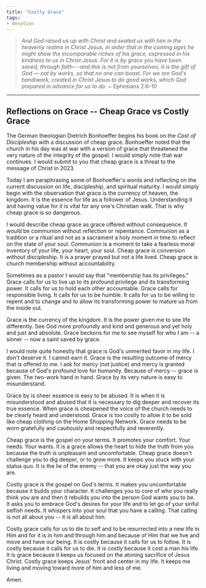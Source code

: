 ```yaml
---
title: "Costly Grace"
tags:
- devotion
---
```

> *And God raised us up with Christ and seated us with him in the heavenly realms in Christ Jesus, in order that in the coming ages he might show the incomparable riches of his grace, expressed in his kindness to us in Christ Jesus. For it is by grace you have been saved, through faith---and this is not from yourselves, it is the gift of God &mdash; not by works, so that no one can boast. For we are God's handiwork, created in Christ Jesus to do good works, which God prepared in advance for us to do.* ~ Ephesians 2:6-10
* * *
## Reflections on Grace -- Cheap Grace vs Costly Grace

The German theologian Dietrich Bonhoeffer begins his book on the *Cost of Discipleship* with a discussion of cheap grace. Bonhoeffer noted that the church in his day was at war with a version of grace that threatened the very nature of the integrity of the gospel. I would simply note that war continues. I would submit to you that cheap grace is a threat to the message of Christ in 2023.

Today I am paraphrasing some of Bonhoeffer's words and reflecting on the current discussion on life, discipleship, and spiritual maturity. I would simply begin with the observation that grace is the currency of heaven, the kingdom. It is the essence for life as a follower of Jesus. Understanding it and having value for it is vital for any one's Christian walk. That is why cheap grace is so dangerous.

I would describe cheap grace as grace offered without consequence. It would be communion without reflection or repentance. Communion as a tradition or a ritual and not as a sacrament a holy moment in time to reflect on the state of your soul. Communion is a moment to take a fearless moral inventory of your life, your heart, your soul. Cheap grace is conversion without discipleship. It is a prayer prayed but not a life lived. Cheap grace is church membership without accountability.

Sometimes as a pastor I would say that "membership has its privileges." Grace calls for us to live up to its profound privilege and its transforming power. It calls for us to hold each other accountable. Grace calls for responsible living. It calls for us to be humble. It calls for us to be willing to repent and to change and to allow its transforming power to mature us from the inside out.

Grace is the currency of the kingdom. It is the power given me to see life differently. See God more profoundly and kind and generous and yet holy and just and absolute. Grace beckons for me to see myself for who I am -- a sinner -- now a saint saved by grace. 

I would note quite honestly that grace is God's unmerited favor in my life. I don't deserve it. I cannot earn it. Grace is the resulting outcome of mercy that is offered to me. I ask for mercy (not justice) and mercy is granted because of God's profound love for humanity. Because of mercy -- grace is given. The two-work hand in hand. Grace by its very nature is easy to misunderstand.

Grace by is sheer essence is easy to be abused. It is when it is misunderstood and abused that it is necessary to dig deeper and recover its true essence. When grace is cheapened the voice of the church needs to be clearly heard and understood. Grace is too costly to allow it to be sold like cheap clothing on the Home Shopping Network. Grace needs to be worn gratefully and cautiously and respectfully and reverently.

Cheap grace is the gospel on your terms. It promotes your comfort. Your needs. Your wants. It is a grace allows the heart to hide the truth from you because the truth is unpleasant and uncomfortable. Cheap grace doesn't challenge you to dig deeper, or to grow more. It keeps you stuck with your status quo. It is the lie of the enemy -- that you are okay just the way you are.

Costly grace is the gospel on God's terms. It makes you uncomfortable because it builds your character. It challenges you to core of who you really think you are and then it rebuilds you into the person God wants you to be. It asks you to embrace God's desires for your life and to let go of your sinful selfish needs. It whispers into your soul that you have a calling. That calling is not all about you -- it is all about him.

Costly grace calls for us to die to self and to be resurrected into a new life in Him and for it is in him and through him and because of Him that we live and move and have our being. It is costly because it calls for us to follow. It is costly because it calls for us to die. It is costly because it cost a man his life. It is grace because it keeps us focused on the atoning sacrifice of Jesus Christ. Costly grace keeps Jesus' front and center in my life. It keeps me living and moving toward more of him and less of me.

Amen.
